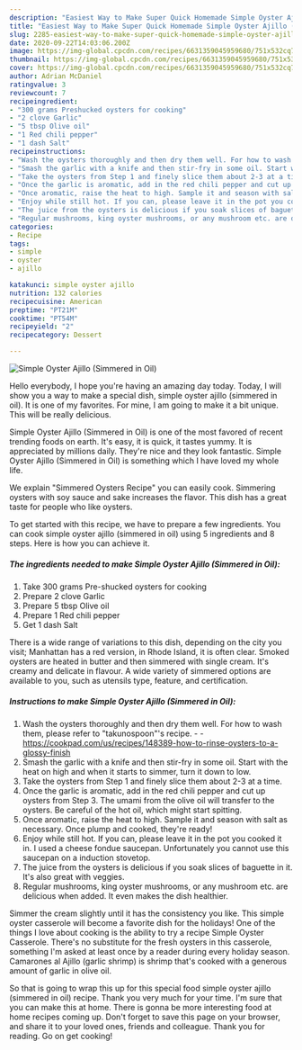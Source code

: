 ```yaml
---
description: "Easiest Way to Make Super Quick Homemade Simple Oyster Ajillo (Simmered in Oil)"
title: "Easiest Way to Make Super Quick Homemade Simple Oyster Ajillo (Simmered in Oil)"
slug: 2285-easiest-way-to-make-super-quick-homemade-simple-oyster-ajillo-simmered-in-oil
date: 2020-09-22T14:03:06.200Z
image: https://img-global.cpcdn.com/recipes/6631359045959680/751x532cq70/simple-oyster-ajillo-simmered-in-oil-recipe-main-photo.jpg
thumbnail: https://img-global.cpcdn.com/recipes/6631359045959680/751x532cq70/simple-oyster-ajillo-simmered-in-oil-recipe-main-photo.jpg
cover: https://img-global.cpcdn.com/recipes/6631359045959680/751x532cq70/simple-oyster-ajillo-simmered-in-oil-recipe-main-photo.jpg
author: Adrian McDaniel
ratingvalue: 3
reviewcount: 7
recipeingredient:
- "300 grams Preshucked oysters for cooking"
- "2 clove Garlic"
- "5 tbsp Olive oil"
- "1 Red chili pepper"
- "1 dash Salt"
recipeinstructions:
- "Wash the oysters thoroughly and then dry them well. For how to wash them, please refer to &#34;takunospoon&#34;&#39;s recipe.  https://cookpad.com/us/recipes/148389-how-to-rinse-oysters-to-a-glossy-finish"
- "Smash the garlic with a knife and then stir-fry in some oil. Start with the heat on high and when it starts to simmer, turn it down to low."
- "Take the oysters from Step 1 and finely slice them about 2-3 at a time."
- "Once the garlic is aromatic, add in the red chili pepper and cut up oysters from Step 3. The umami from the olive oil will transfer to the oysters. Be careful of the hot oil, which might start spitting."
- "Once aromatic, raise the heat to high. Sample it and season with salt as necessary. Once plump and cooked, they&#39;re ready!"
- "Enjoy while still hot. If you can, please leave it in the pot you cooked it in. I used a cheese fondue saucepan. Unfortunately you cannot use this saucepan on a induction stovetop."
- "The juice from the oysters is delicious if you soak slices of baguette in it. It&#39;s also great with veggies."
- "Regular mushrooms, king oyster mushrooms, or any mushroom etc. are delicious when added. It even makes the dish healthier."
categories:
- Recipe
tags:
- simple
- oyster
- ajillo

katakunci: simple oyster ajillo 
nutrition: 132 calories
recipecuisine: American
preptime: "PT21M"
cooktime: "PT54M"
recipeyield: "2"
recipecategory: Dessert

---
```



![Simple Oyster Ajillo (Simmered in Oil)](https://img-global.cpcdn.com/recipes/6631359045959680/751x532cq70/simple-oyster-ajillo-simmered-in-oil-recipe-main-photo.jpg)

Hello everybody, I hope you're having an amazing day today. Today, I will show you a way to make a special dish, simple oyster ajillo (simmered in oil). It is one of my favorites. For mine, I am going to make it a bit unique. This will be really delicious.

Simple Oyster Ajillo (Simmered in Oil) is one of the most favored of recent trending foods on earth. It's easy, it is quick, it tastes yummy. It is appreciated by millions daily. They're nice and they look fantastic. Simple Oyster Ajillo (Simmered in Oil) is something which I have loved my whole life.

We explain &#34;Simmered Oysters Recipe&#34; you can easily cook. Simmering oysters with soy sauce and sake increases the flavor. This dish has a great taste for people who like oysters.


To get started with this recipe, we have to prepare a few ingredients. You can cook simple oyster ajillo (simmered in oil) using 5 ingredients and 8 steps. Here is how you can achieve it.

<!--inarticleads1-->

##### The ingredients needed to make Simple Oyster Ajillo (Simmered in Oil):

1. Take 300 grams Pre-shucked oysters for cooking
1. Prepare 2 clove Garlic
1. Prepare 5 tbsp Olive oil
1. Prepare 1 Red chili pepper
1. Get 1 dash Salt


There is a wide range of variations to this dish, depending on the city you visit; Manhattan has a red version, in Rhode Island, it is often clear. Smoked oysters are heated in butter and then simmered with single cream. It&#39;s creamy and delicate in flavour. A wide variety of simmered options are available to you, such as utensils type, feature, and certification. 

<!--inarticleads2-->

##### Instructions to make Simple Oyster Ajillo (Simmered in Oil):

1. Wash the oysters thoroughly and then dry them well. For how to wash them, please refer to &#34;takunospoon&#34;&#39;s recipe. -  - https://cookpad.com/us/recipes/148389-how-to-rinse-oysters-to-a-glossy-finish
1. Smash the garlic with a knife and then stir-fry in some oil. Start with the heat on high and when it starts to simmer, turn it down to low.
1. Take the oysters from Step 1 and finely slice them about 2-3 at a time.
1. Once the garlic is aromatic, add in the red chili pepper and cut up oysters from Step 3. The umami from the olive oil will transfer to the oysters. Be careful of the hot oil, which might start spitting.
1. Once aromatic, raise the heat to high. Sample it and season with salt as necessary. Once plump and cooked, they&#39;re ready!
1. Enjoy while still hot. If you can, please leave it in the pot you cooked it in. I used a cheese fondue saucepan. Unfortunately you cannot use this saucepan on a induction stovetop.
1. The juice from the oysters is delicious if you soak slices of baguette in it. It&#39;s also great with veggies.
1. Regular mushrooms, king oyster mushrooms, or any mushroom etc. are delicious when added. It even makes the dish healthier.


Simmer the cream slightly until it has the consistency you like. This simple oyster casserole will become a favorite dish for the holidays! One of the things I love about cooking is the ability to try a recipe Simple Oyster Casserole. There&#39;s no substitute for the fresh oysters in this casserole, something I&#39;m asked at least once by a reader during every holiday season. Camarones al Ajillo (garlic shrimp) is shrimp that&#39;s cooked with a generous amount of garlic in olive oil. 

So that is going to wrap this up for this special food simple oyster ajillo (simmered in oil) recipe. Thank you very much for your time. I'm sure that you can make this at home. There is gonna be more interesting food at home recipes coming up. Don't forget to save this page on your browser, and share it to your loved ones, friends and colleague. Thank you for reading. Go on get cooking!
